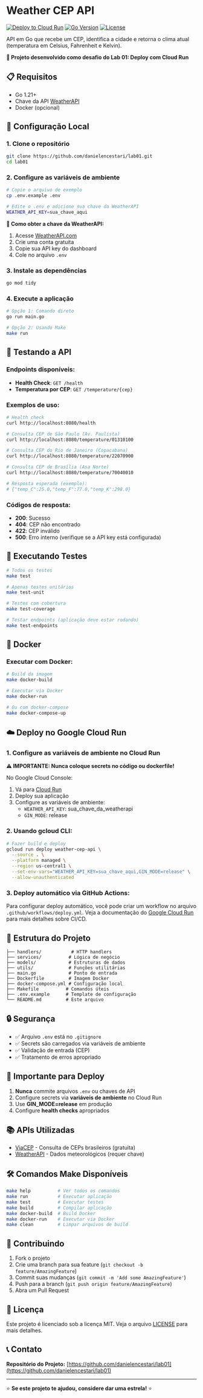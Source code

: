 # Weather CEP API

[![Deploy to Cloud Run](https://img.shields.io/badge/Deploy%20to-Cloud%20Run-blue)](https://cloud.google.com/run/docs?hl=pt-br)
[![Go Version](https://img.shields.io/badge/Go-1.21+-blue)](https://golang.org)
[![License](https://img.shields.io/badge/License-MIT-green)](LICENSE)

API em Go que recebe um CEP, identifica a cidade e retorna o clima atual (temperatura em Celsius, Fahrenheit e Kelvin).

**🚀 Projeto desenvolvido como desafio do Lab 01: Deploy com Cloud Run**

## 📋 **Requisitos**

- Go 1.21+
- Chave da API [WeatherAPI](https://www.weatherapi.com/)
- Docker (opcional)

## 🚀 **Configuração Local**

### 1. Clone o repositório
```bash
git clone https://github.com/danielencestari/lab01.git
cd lab01
```

### 2. Configure as variáveis de ambiente
```bash
# Copie o arquivo de exemplo
cp .env.example .env

# Edite o .env e adicione sua chave da WeatherAPI
WEATHER_API_KEY=sua_chave_aqui
```

**📝 Como obter a chave da WeatherAPI:**
1. Acesse [WeatherAPI.com](https://www.weatherapi.com/)
2. Crie uma conta gratuita
3. Copie sua API key do dashboard
4. Cole no arquivo `.env`

### 3. Instale as dependências
```bash
go mod tidy
```

### 4. Execute a aplicação
```bash
# Opção 1: Comando direto
go run main.go

# Opção 2: Usando Make
make run
```

## 🧪 **Testando a API**

### Endpoints disponíveis:

- **Health Check**: `GET /health`
- **Temperatura por CEP**: `GET /temperature/{cep}`

### Exemplos de uso:

```bash
# Health check
curl http://localhost:8080/health

# Consulta CEP de São Paulo (Av. Paulista)
curl http://localhost:8080/temperature/01310100

# Consulta CEP do Rio de Janeiro (Copacabana)
curl http://localhost:8080/temperature/22070900

# Consulta CEP de Brasília (Asa Norte)
curl http://localhost:8080/temperature/70040010

# Resposta esperada (exemplo):
# {"temp_C":25.0,"temp_F":77.0,"temp_K":298.0}
```

### Códigos de resposta:

- **200**: Sucesso
- **404**: CEP não encontrado
- **422**: CEP inválido
- **500**: Erro interno (verifique se a API key está configurada)

## 🧪 **Executando Testes**

```bash
# Todos os testes
make test

# Apenas testes unitários
make test-unit

# Testes com cobertura
make test-coverage

# Testar endpoints (aplicação deve estar rodando)
make test-endpoints
```

## 🐳 **Docker**

### Executar com Docker:
```bash
# Build da imagem
make docker-build

# Executar via Docker
make docker-run

# Ou com docker-compose
make docker-compose-up
```

## ☁️ **Deploy no Google Cloud Run**

### 1. **Configure as variáveis de ambiente no Cloud Run**

**⚠️ IMPORTANTE: Nunca coloque secrets no código ou dockerfile!**

No Google Cloud Console:
1. Vá para [Cloud Run](https://cloud.google.com/run/docs?hl=pt-br)
2. Deploy sua aplicação
3. Configure as variáveis de ambiente:
   - `WEATHER_API_KEY`: sua_chave_da_weatherapi
   - `GIN_MODE`: release

### 2. **Usando gcloud CLI:**

```bash
# Fazer build e deploy
gcloud run deploy weather-cep-api \
  --source . \
  --platform managed \
  --region us-central1 \
  --set-env-vars="WEATHER_API_KEY=sua_chave_aqui,GIN_MODE=release" \
  --allow-unauthenticated
```

### 3. **Deploy automático via GitHub Actions:**

Para configurar deploy automático, você pode criar um workflow no arquivo `.github/workflows/deploy.yml`. Veja a documentação do [Google Cloud Run](https://cloud.google.com/run/docs?hl=pt-br) para mais detalhes sobre CI/CD.

## 📁 **Estrutura do Projeto**

```
├── handlers/           # HTTP handlers
├── services/          # Lógica de negócio
├── models/            # Estruturas de dados
├── utils/             # Funções utilitárias
├── main.go            # Ponto de entrada
├── Dockerfile         # Imagem Docker
├── docker-compose.yml # Configuração local
├── Makefile          # Comandos úteis
├── .env.example      # Template de configuração
└── README.md         # Este arquivo
```

## 🔒 **Segurança**

- ✅ Arquivo `.env` está no `.gitignore`
- ✅ Secrets são carregados via variáveis de ambiente
- ✅ Validação de entrada (CEP)
- ✅ Tratamento de erros apropriado

## 🚨 **Importante para Deploy**

1. **Nunca** commite arquivos `.env` ou chaves de API
2. Configure secrets via **variáveis de ambiente** no Cloud Run
3. Use **GIN_MODE=release** em produção
4. Configure **health checks** apropriados

## 📚 **APIs Utilizadas**

- [ViaCEP](https://viacep.com.br/) - Consulta de CEPs brasileiros (gratuita)
- [WeatherAPI](https://www.weatherapi.com/) - Dados meteorológicos (requer chave)

## 🛠 **Comandos Make Disponíveis**

```bash
make help          # Ver todos os comandos
make run           # Executar aplicação
make test          # Executar testes
make build         # Compilar aplicação
make docker-build  # Build Docker
make docker-run    # Executar via Docker
make clean         # Limpar arquivos de build
```

## 🤝 **Contribuindo**

1. Fork o projeto
2. Crie uma branch para sua feature (`git checkout -b feature/AmazingFeature`)
3. Commit suas mudanças (`git commit -m 'Add some AmazingFeature'`)
4. Push para a branch (`git push origin feature/AmazingFeature`)
5. Abra um Pull Request

## 📄 **Licença**

Este projeto é licenciado sob a licença MIT. Veja o arquivo [LICENSE](LICENSE) para mais detalhes.

## 📞 **Contato**

**Repositório do Projeto:** [https://github.com/danielencestari/lab01](https://github.com/danielencestari/lab01)

---

⭐ **Se este projeto te ajudou, considere dar uma estrela!** ⭐ 